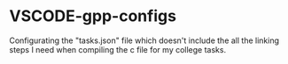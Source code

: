 # VSCODE-gpp-configs

Configurating the "tasks.json" file which doesn't include the all the linking steps I need when compiling the c file for my college tasks.
